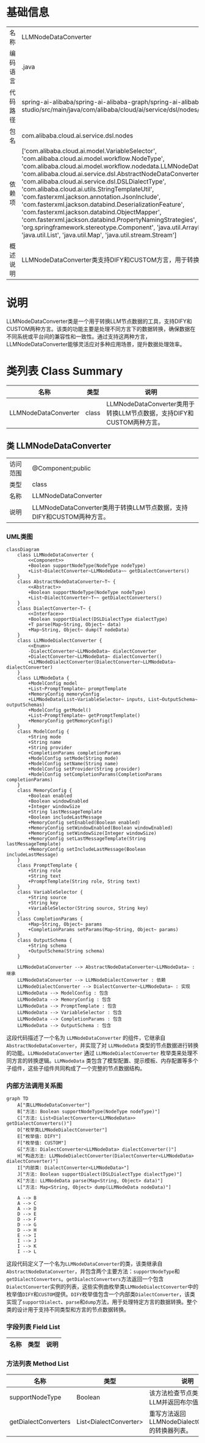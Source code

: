 # 基础信息

|      |      |
|------|------|
| 名称 | LLMNodeDataConverter |
| 编码语言 | .java |
| 代码路径 | spring-ai-alibaba/spring-ai-alibaba-graph/spring-ai-alibaba-graph-studio/src/main/java/com/alibaba/cloud/ai/service/dsl/nodes/LLMNodeDataConverter.java |
| 包名 | com.alibaba.cloud.ai.service.dsl.nodes |
| 依赖项 | ['com.alibaba.cloud.ai.model.VariableSelector', 'com.alibaba.cloud.ai.model.workflow.NodeType', 'com.alibaba.cloud.ai.model.workflow.nodedata.LLMNodeData', 'com.alibaba.cloud.ai.service.dsl.AbstractNodeDataConverter', 'com.alibaba.cloud.ai.service.dsl.DSLDialectType', 'com.alibaba.cloud.ai.utils.StringTemplateUtil', 'com.fasterxml.jackson.annotation.JsonInclude', 'com.fasterxml.jackson.databind.DeserializationFeature', 'com.fasterxml.jackson.databind.ObjectMapper', 'com.fasterxml.jackson.databind.PropertyNamingStrategies', 'org.springframework.stereotype.Component', 'java.util.ArrayList', 'java.util.HashMap', 'java.util.List', 'java.util.Map', 'java.util.stream.Stream'] |
| 概述说明 | LLMNodeDataConverter类支持DIFY和CUSTOM方言，用于转换LLM节点数据。 |

# 说明

LLMNodeDataConverter类是一个用于转换LLM节点数据的工具，支持DIFY和CUSTOM两种方言。该类的功能主要是处理不同方言下的数据转换，确保数据在不同系统或平台间的兼容性和一致性。通过支持这两种方言，LLMNodeDataConverter能够灵活应对多种应用场景，提升数据处理效率。

# 类列表 Class Summary

| 名称   | 类型  | 说明 |
|-------|------|-------------|
| LLMNodeDataConverter | class | LLMNodeDataConverter类用于转换LLM节点数据，支持DIFY和CUSTOM两种方言。 |



## 类 LLMNodeDataConverter

|      |      |
|------|------|
| 访问范围 | @Component;public |
| 类型 | class |
| 名称 | LLMNodeDataConverter |
| 说明 | LLMNodeDataConverter类用于转换LLM节点数据，支持DIFY和CUSTOM两种方言。 |


### UML类图

```mermaid
classDiagram
    class LLMNodeDataConverter {
        <<Component>>
        +Boolean supportNodeType(NodeType nodeType)
        +List~DialectConverter~LLMNodeData~~ getDialectConverters()
    }
    class AbstractNodeDataConverter~T~ {
        <<Abstract>>
        +Boolean supportNodeType(NodeType nodeType)
        +List~DialectConverter~T~~ getDialectConverters()
    }
    class DialectConverter~T~ {
        <<Interface>>
        +Boolean supportDialect(DSLDialectType dialectType)
        +T parse(Map~String, Object~ data)
        +Map~String, Object~ dump(T nodeData)
    }
    class LLMNodeDialectConverter {
        <<Enum>>
        -DialectConverter~LLMNodeData~ dialectConverter
        +DialectConverter~LLMNodeData~ dialectConverter()
        +LLMNodeDialectConverter(DialectConverter~LLMNodeData~ dialectConverter)
    }
    class LLMNodeData {
        +ModelConfig model
        +List~PromptTemplate~ promptTemplate
        +MemoryConfig memoryConfig
        +LLMNodeData(List~VariableSelector~ inputs, List~OutputSchema~ outputSchemas)
        +ModelConfig getModel()
        +List~PromptTemplate~ getPromptTemplate()
        +MemoryConfig getMemoryConfig()
    }
    class ModelConfig {
        +String mode
        +String name
        +String provider
        +CompletionParams completionParams
        +ModelConfig setMode(String mode)
        +ModelConfig setName(String name)
        +ModelConfig setProvider(String provider)
        +ModelConfig setCompletionParams(CompletionParams completionParams)
    }
    class MemoryConfig {
        +Boolean enabled
        +Boolean windowEnabled
        +Integer windowSize
        +String lastMessageTemplate
        +Boolean includeLastMessage
        +MemoryConfig setEnabled(Boolean enabled)
        +MemoryConfig setWindowEnabled(Boolean windowEnabled)
        +MemoryConfig setWindowSize(Integer windowSize)
        +MemoryConfig setLastMessageTemplate(String lastMessageTemplate)
        +MemoryConfig setIncludeLastMessage(Boolean includeLastMessage)
    }
    class PromptTemplate {
        +String role
        +String text
        +PromptTemplate(String role, String text)
    }
    class VariableSelector {
        +String source
        +String key
        +VariableSelector(String source, String key)
    }
    class CompletionParams {
        +Map~String, Object~ params
        +CompletionParams setParams(Map~String, Object~ params)
    }
    class OutputSchema {
        +String schema
        +OutputSchema(String schema)
    }

    LLMNodeDataConverter --> AbstractNodeDataConverter~LLMNodeData~ : 继承
    LLMNodeDataConverter --> LLMNodeDialectConverter : 依赖
    LLMNodeDialectConverter --> DialectConverter~LLMNodeData~ : 实现
    LLMNodeData --> ModelConfig : 包含
    LLMNodeData --> MemoryConfig : 包含
    LLMNodeData --> PromptTemplate : 包含
    LLMNodeData --> VariableSelector : 包含
    LLMNodeData --> CompletionParams : 包含
    LLMNodeData --> OutputSchema : 包含
```

这段代码描述了一个名为 `LLMNodeDataConverter` 的组件，它继承自 `AbstractNodeDataConverter`，并实现了对 `LLMNodeData` 类型的节点数据进行转换的功能。`LLMNodeDataConverter` 通过 `LLMNodeDialectConverter` 枚举类来处理不同方言的转换逻辑。`LLMNodeData` 类包含了模型配置、提示模板、内存配置等多个子组件，这些子组件共同构成了一个完整的节点数据结构。


### 内部方法调用关系图

```mermaid
graph TD
    A["类LLMNodeDataConverter"]
    B["方法: Boolean supportNodeType(NodeType nodeType)"]
    C["方法: List<DialectConverter<LLMNodeData>> getDialectConverters()"]
    D["枚举类LLMNodeDialectConverter"]
    E["枚举值: DIFY"]
    F["枚举值: CUSTOM"]
    G["方法: DialectConverter<LLMNodeData> dialectConverter()"]
    H["构造方法: LLMNodeDialectConverter(DialectConverter<LLMNodeData> dialectConverter)"]
    I["内部类: DialectConverter<LLMNodeData>"]
    J["方法: Boolean supportDialect(DSLDialectType dialectType)"]
    K["方法: LLMNodeData parse(Map<String, Object> data)"]
    L["方法: Map<String, Object> dump(LLMNodeData nodeData)"]

    A --> B
    A --> C
    A --> D
    D --> E
    D --> F
    D --> G
    D --> H
    E --> I
    I --> J
    I --> K
    I --> L
```

这段代码定义了一个名为`LLMNodeDataConverter`的类，该类继承自`AbstractNodeDataConverter`，并包含两个主要方法：`supportNodeType`和`getDialectConverters`。`getDialectConverters`方法返回一个包含`DialectConverter`实例的列表，这些实例由枚举类`LLMNodeDialectConverter`中的枚举值`DIFY`和`CUSTOM`提供。`DIFY`枚举值包含一个内部类`DialectConverter`，该类实现了`supportDialect`、`parse`和`dump`方法，用于处理特定方言的数据转换。整个类的设计用于支持不同类型和方言的节点数据转换。

### 字段列表 Field List

| 名称  | 类型  | 说明 |
|-------|-------|------|

### 方法列表 Method List

| 名称  | 类型  | 说明 |
|-------|-------|------|
| supportNodeType | Boolean | 该方法检查节点类型是否为LLM并返回布尔值。 |
| getDialectConverters | List<DialectConverter<LLMNodeData>> | 重写方法返回LLMNodeDialectConverter的转换器列表。 |




